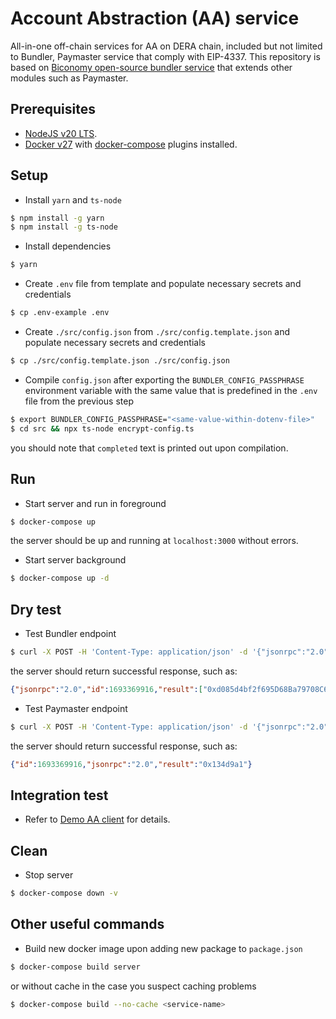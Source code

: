 # Account Abstraction (AA) service

All-in-one off-chain services for AA on DERA chain, included but not limited to Bundler, Paymaster service that comply with EIP-4337.
This repository is based on [Biconomy open-source bundler service](https://github.com/bcnmy/bundler) that extends other modules such as Paymaster.

## Prerequisites

- [NodeJS v20 LTS](https://nodejs.org/en/blog/release/v20.9.0).
- [Docker v27](https://docs.docker.com/engine/release-notes/27/) with [docker-compose](https://docs.docker.com/compose/install/linux/) plugins installed.

## Setup

- Install `yarn` and `ts-node`
```sh
$ npm install -g yarn
$ npm install -g ts-node
```

- Install dependencies
```sh
$ yarn
```

- Create `.env` file from template and populate necessary secrets and credentials
```sh
$ cp .env-example .env
```

- Create `./src/config.json` from `./src/config.template.json` and populate necessary secrets and credentials
```sh
$ cp ./src/config.template.json ./src/config.json
```

- Compile `config.json` after exporting the `BUNDLER_CONFIG_PASSPHRASE` environment variable with the same value that is predefined in the `.env` file from the previous step
```sh
$ export BUNDLER_CONFIG_PASSPHRASE="<same-value-within-dotenv-file>"
$ cd src && npx ts-node encrypt-config.ts
```
you should note that `completed` text is printed out upon compilation.

## Run

- Start server and run in foreground
```sh
$ docker-compose up
```
the server should be up and running at `localhost:3000` without errors.

- Start server background
```sh
$ docker-compose up -d
```

## Dry test

- Test Bundler endpoint
```sh
$ curl -X POST -H 'Content-Type: application/json' -d '{"jsonrpc":"2.0","id":1693369916,"method":"eth_supportedEntryPoints","params":[]}' http://localhost:3000/api/v2/20240801/x
```
the server should return successful response, such as:
```json
{"jsonrpc":"2.0","id":1693369916,"result":["0xd085d4bf2f695D68Ba79708C646926B01262D53f"]}
```

- Test Paymaster endpoint
```sh
$ curl -X POST -H 'Content-Type: application/json' -d '{"jsonrpc":"2.0","id":1693369916,"method":"eth_chainId","params":[]}' http://localhost:3000/paymaster/api/v1/20240801/x
```
the server should return successful response, such as:
```json
{"id":1693369916,"jsonrpc":"2.0","result":"0x134d9a1"}
```

## Integration test

- Refer to [Demo AA client](https://github.com/DERACHAIN/Demo-AA-client) for details.

## Clean

- Stop server
```sh
$ docker-compose down -v
```

## Other useful commands

- Build new docker image upon adding new package to `package.json`
```sh
$ docker-compose build server
```
or without cache in the case you suspect caching problems
```sh
$ docker-compose build --no-cache <service-name>
```
